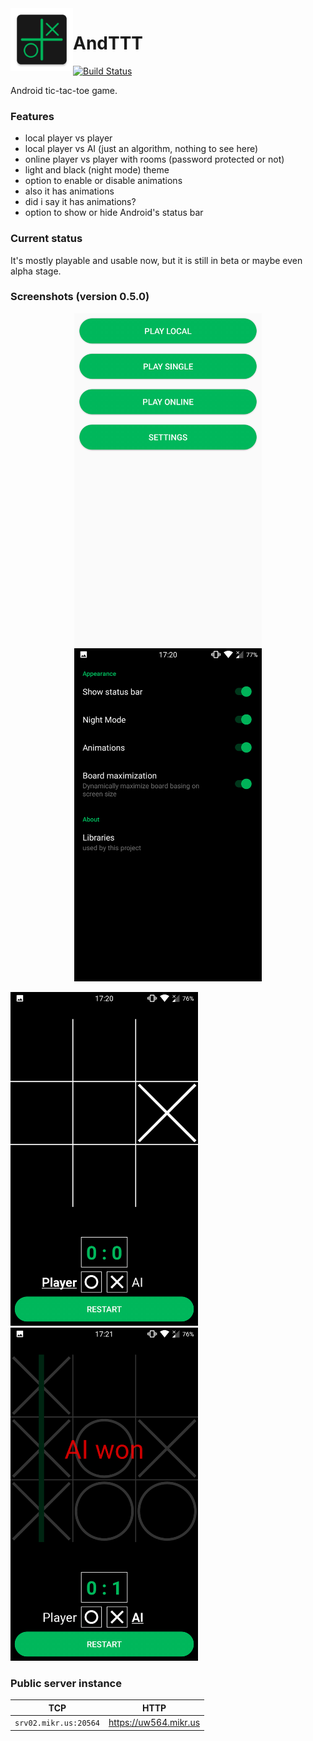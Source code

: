 <img style="float: left;" src="app/src/main/ic_launcher-web.png" width="100">

# AndTTT

[![Build Status](https://api.cirrus-ci.com/github/dawidd6/AndTTT.svg)](https://cirrus-ci.com/github/dawidd6/AndTTT)

Android tic-tac-toe game.

### Features

- local player vs player
- local player vs AI (just an algorithm, nothing to see here)
- online player vs player with rooms (password protected or not)
- light and black (night mode) theme
- option to enable or disable animations
- also it has animations
- did i say it has animations?
- option to show or hide Android's status bar

### Current status

It's mostly playable and usable now, but it is still in beta or maybe even alpha stage.

### Screenshots (version 0.5.0)

<p align="center">
<img src="screenshots/Screenshot_20181218-172029.png" width="300"> <img src="screenshots/Screenshot_20181218-172044.png" width="300">

<img src="screenshots/Screenshot_20181218-172057.png" width="300"> <img src="screenshots/Screenshot_20181218-172107.png" width="300">
</p>

### Public server instance

| TCP | HTTP |
|:---:|:---:|
| `srv02.mikr.us:20564` | https://uw564.mikr.us |
